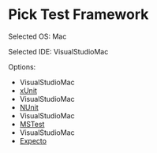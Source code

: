 # Pick Test Framework

Selected OS: Mac

Selected IDE: VisualStudioMac

Options:
 * VisualStudioMac
 * [xUnit](result_Mac_VisualStudioMac_xUnit.md)
 * VisualStudioMac
 * [NUnit](result_Mac_VisualStudioMac_NUnit.md)
 * VisualStudioMac
 * [MSTest](result_Mac_VisualStudioMac_MSTest.md)
 * VisualStudioMac
 * [Expecto](result_Mac_VisualStudioMac_Expecto.md)
